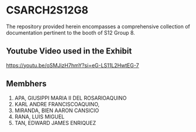 # CSARCH2S12G8
 The repository provided herein encompasses a comprehensive collection of documentation pertinent to the booth of S12 Group 8.

 ## Youtube Video used in the Exhibit
 https://youtu.be/oSMJizH7hmY?si=eG-LS11L2HwtEG-7

## Membhers
1. APA, GIUSIPPI MARIA II DEL ROSARIOAQUINO
2. KARL ANDRE FRANCISCOAQUINO,
3. MIRANDA, BIEN AARON CANSICIO
4. RANA, LUIS MIGUEL
5. TAN, EDWARD JAMES ENRIQUEZ
